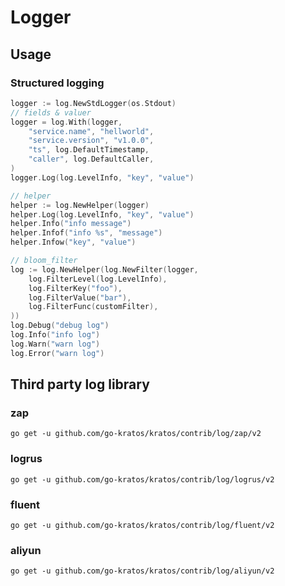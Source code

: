 # Logger

## Usage

### Structured logging

```go
logger := log.NewStdLogger(os.Stdout)
// fields & valuer
logger = log.With(logger,
    "service.name", "hellworld",
    "service.version", "v1.0.0",
    "ts", log.DefaultTimestamp,
    "caller", log.DefaultCaller,
)
logger.Log(log.LevelInfo, "key", "value")

// helper
helper := log.NewHelper(logger)
helper.Log(log.LevelInfo, "key", "value")
helper.Info("info message")
helper.Infof("info %s", "message")
helper.Infow("key", "value")

// bloom_filter
log := log.NewHelper(log.NewFilter(logger,
	log.FilterLevel(log.LevelInfo),
	log.FilterKey("foo"),
	log.FilterValue("bar"),
	log.FilterFunc(customFilter),
))
log.Debug("debug log")
log.Info("info log")
log.Warn("warn log")
log.Error("warn log")
```

## Third party log library

### zap

```shell
go get -u github.com/go-kratos/kratos/contrib/log/zap/v2
```
### logrus

```shell
go get -u github.com/go-kratos/kratos/contrib/log/logrus/v2
```

### fluent

```shell
go get -u github.com/go-kratos/kratos/contrib/log/fluent/v2
```

### aliyun

```shell
go get -u github.com/go-kratos/kratos/contrib/log/aliyun/v2
```